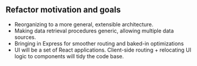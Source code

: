 ## Refactor motivation and goals

* Reorganizing to a more general, extensible architecture. 
* Making data retrieval procedures generic, allowing multiple data sources.
* Bringing in Express for smoother routing and baked-in optimizations
* UI will be a set of React applications. Client-side routing + relocating UI logic to components will tidy the code base.
